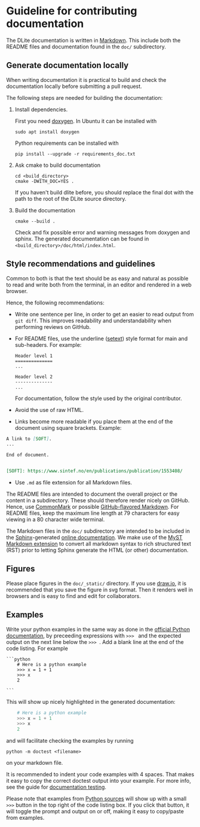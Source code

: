 Guideline for contributing documentation
========================================

The DLite documentation is written in [Markdown].
This include both the README files and documentation found in the `doc/` subdirectory.


Generate documentation locally
------------------------------
When writing documentation it is practical to build and check the documentation locally before submitting a pull request.

The following steps are needed for building the documentation:

1. Install dependencies.

   First you need [doxygen]. In Ubuntu it can be installed with

       sudo apt install doxygen

   Python requirements can be installed with

       pip install --upgrade -r requirements_doc.txt

2. Ask cmake to build documentation

   ```
   cd <build_directory>
   cmake -DWITH_DOC=YES .
   ```

   If you haven't build dlite before, you should replace the final dot with the
   path to the root of the DLite source directory.

3. Build the documentation

       cmake --build .

   Check and fix possible error and warning messages from doxygen and sphinx.
   The generated documentation can be found in `<build_directory>/doc/html/index.html`.


Style recommendations and guidelines
------------------------------------
Common to both is that the text should be as easy and natural as possible to read and write both from the terminal, in an editor and rendered in a web browser.

Hence, the following recommendations:

* Write one sentence per line, in order to get an easier to read output from `git diff`.
  This improves readability and understandability when performing reviews on GitHub.

* For README files, use the underline ([setext]) style format for main and sub-headers.
  For example:

      Header level 1
      ==============
      ...

      Header level 2
      --------------
      ...

  For documentation, follow the style used by the original contributor.

* Avoid the use of raw HTML.

* Links become more readable if you place them at the end of the document using square brackets.
  Example:

```markdown
A link to [SOFT].
...

End of document.


[SOFT]: https://www.sintef.no/en/publications/publication/1553408/
```

* Use `.md` as file extension for all Markdown files.

The README files are intended to document the overall project or the content in a subdirectory.
These should therefore render nicely on GitHub.
Hence, use [CommonMark] or possible [GitHub-flavored Markdown].
For README files, keep the maximum line length at 79 characters for easy viewing in a 80 character wide terminal.

The Markdown files in the `doc/` subdirectory are intended to be included in the [Sphinx]-generated [online documentation].
We make use of the [MyST Markdown extension] to convert all markdown syntax to rich structured text (RST) prior to letting Sphinx generate the HTML (or other) documentation.


Figures
-------
Please place figures in the `doc/_static/` directory.
If you use [draw.io], it is recommended that you save the figure in svg format.
Then it renders well in browsers and is easy to find and edit for collaborators.


Examples
--------
Write your python examples in the same way as done in the [official Python documentation], by preceeding expressions with `>>> ` and the expected output on the next line below the `>>> `.
Add a blank line at the end of the code listing.
For example

    ```python
        # Here is a python example
        >>> x = 1 + 1
        >>> x
        2

    ```

This will show up nicely highlighted in the generated documentation:

```python
    # Here is a python example
    >>> x = 1 + 1
    >>> x
    2

```

and will facilitate checking the examples by running

```shell
python -m doctest <filename>
```

on your markdown file.

It is recommended to indent your code examples with 4 spaces.
That makes it easy to copy the correct doctest output into your example.
For more info, see the guide for [documentation testing].

Please note that examples from [Python sources](https://sintef.github.io/dlite/autoapi/dlite/mappings/index.html#dlite.mappings.match_factory) will show up with a small `>>>` button in the top right of the code listing box.
If you click that button, it will toggle the prompt and output on or off, making it easy to copy/paste from examples.



[doxygen]: https://www.doxygen.nl/
[Markdown]: https://en.wikipedia.org/wiki/Markdown
[setext]: https://github.com/DavidAnson/markdownlint/blob/main/doc/md003.md
[CommonMark]: https://github.com/adam-p/markdown-here/wiki/Markdown-Cheatsheet
[GitHub-flavored Markdown]: https://docs.github.com/en/get-started/writing-on-github
[MyST Markdown extension]: https://myst-parser.readthedocs.io/en/latest/syntax/optional.html
[Sphinx]: https://www.sphinx-doc.org/
[online documentation]: https://sintef.github.io/dlite/
[draw.io]: https://app.diagrams.net/
[doctest]: https://docs.python.org/3/library/doctest.html
[official Python documentation]: https://docs.python.org/3/tutorial/introduction.html#numbers
[documentation testing]: documentation_testing.md
